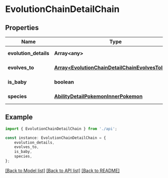 # EvolutionChainDetailChain


## Properties

Name | Type | Description | Notes
------------ | ------------- | ------------- | -------------
**evolution_details** | **Array&lt;any&gt;** |  | [default to undefined]
**evolves_to** | [**Array&lt;EvolutionChainDetailChainEvolvesToInner&gt;**](EvolutionChainDetailChainEvolvesToInner.md) |  | [default to undefined]
**is_baby** | **boolean** |  | [default to undefined]
**species** | [**AbilityDetailPokemonInnerPokemon**](AbilityDetailPokemonInnerPokemon.md) |  | [default to undefined]

## Example

```typescript
import { EvolutionChainDetailChain } from './api';

const instance: EvolutionChainDetailChain = {
    evolution_details,
    evolves_to,
    is_baby,
    species,
};
```

[[Back to Model list]](../README.md#documentation-for-models) [[Back to API list]](../README.md#documentation-for-api-endpoints) [[Back to README]](../README.md)
